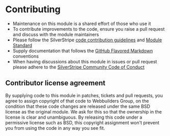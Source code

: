 # Contributing
- Maintenance on this module is a shared effort of those who use it
- To contribute improvements to the code, ensure you raise a pull request and discuss with the module maintainers
- Please follow the SilverStripe [code contribution guidelines](https://docs.silverstripe.org/en/contributing/code/) and [Module Standard](https://docs.silverstripe.org/en/developer_guides/extending/modules/#module-standard)
- Supply documentation that follows the [GitHub Flavored Markdown](https://help.github.com/articles/markdown-basics/) conventions
- When having discussions about this module in issues or pull request please adhere to the [SilverStripe Community Code of Conduct](https://docs.silverstripe.org/en/contributing/code_of_conduct/)


## Contributor license agreement
By supplying code to this module in patches, tickets and pull requests, you agree to assign copyright
of that code to Webbuilders Group, on the condition that these code changes are released under the
same BSD license as the original module. We ask for this so that the ownership in the license is clear
and unambiguous. By releasing this code under a permissive license such as BSD, this copyright assignment
won't prevent you from using the code in any way you see fit.
